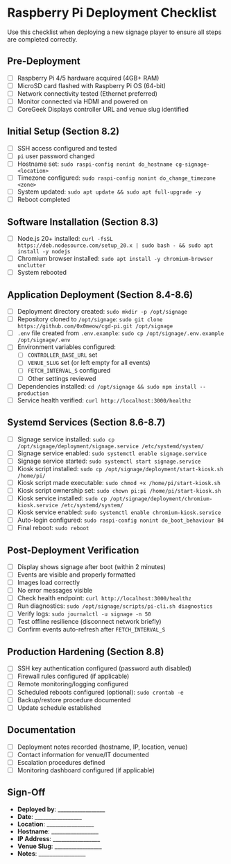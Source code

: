# Raspberry Pi Deployment Checklist

Use this checklist when deploying a new signage player to ensure all steps are completed correctly.

## Pre-Deployment

- [ ] Raspberry Pi 4/5 hardware acquired (4GB+ RAM)
- [ ] MicroSD card flashed with Raspberry Pi OS (64-bit)
- [ ] Network connectivity tested (Ethernet preferred)
- [ ] Monitor connected via HDMI and powered on
- [ ] CoreGeek Displays controller URL and venue slug identified

## Initial Setup (Section 8.2)

- [ ] SSH access configured and tested
- [ ] `pi` user password changed
- [ ] Hostname set: `sudo raspi-config nonint do_hostname cg-signage-<location>`
- [ ] Timezone configured: `sudo raspi-config nonint do_change_timezone <zone>`
- [ ] System updated: `sudo apt update && sudo apt full-upgrade -y`
- [ ] Reboot completed

## Software Installation (Section 8.3)

- [ ] Node.js 20+ installed: `curl -fsSL https://deb.nodesource.com/setup_20.x | sudo bash - && sudo apt install -y nodejs`
- [ ] Chromium browser installed: `sudo apt install -y chromium-browser unclutter`
- [ ] System rebooted

## Application Deployment (Section 8.4-8.6)

- [ ] Deployment directory created: `sudo mkdir -p /opt/signage`
- [ ] Repository cloned to `/opt/signage`: `sudo git clone https://github.com/0x0meow/cgd-pi.git /opt/signage`
- [ ] `.env` file created from `.env.example`: `sudo cp /opt/signage/.env.example /opt/signage/.env`
- [ ] Environment variables configured:
  - [ ] `CONTROLLER_BASE_URL` set
  - [ ] `VENUE_SLUG` set (or left empty for all events)
  - [ ] `FETCH_INTERVAL_S` configured
  - [ ] Other settings reviewed
- [ ] Dependencies installed: `cd /opt/signage && sudo npm install --production`
- [ ] Service health verified: `curl http://localhost:3000/healthz`

## Systemd Services (Section 8.6-8.7)

- [ ] Signage service installed: `sudo cp /opt/signage/deployment/signage.service /etc/systemd/system/`
- [ ] Signage service enabled: `sudo systemctl enable signage.service`
- [ ] Signage service started: `sudo systemctl start signage.service`
- [ ] Kiosk script installed: `sudo cp /opt/signage/deployment/start-kiosk.sh /home/pi/`
- [ ] Kiosk script made executable: `sudo chmod +x /home/pi/start-kiosk.sh`
- [ ] Kiosk script ownership set: `sudo chown pi:pi /home/pi/start-kiosk.sh`
- [ ] Kiosk service installed: `sudo cp /opt/signage/deployment/chromium-kiosk.service /etc/systemd/system/`
- [ ] Kiosk service enabled: `sudo systemctl enable chromium-kiosk.service`
- [ ] Auto-login configured: `sudo raspi-config nonint do_boot_behaviour B4`
- [ ] Final reboot: `sudo reboot`

## Post-Deployment Verification

- [ ] Display shows signage after boot (within 2 minutes)
- [ ] Events are visible and properly formatted
- [ ] Images load correctly
- [ ] No error messages visible
- [ ] Check health endpoint: `curl http://localhost:3000/healthz`
- [ ] Run diagnostics: `sudo /opt/signage/scripts/pi-cli.sh diagnostics`
- [ ] Verify logs: `sudo journalctl -u signage -n 50`
- [ ] Test offline resilience (disconnect network briefly)
- [ ] Confirm events auto-refresh after `FETCH_INTERVAL_S`

## Production Hardening (Section 8.8)

- [ ] SSH key authentication configured (password auth disabled)
- [ ] Firewall rules configured (if applicable)
- [ ] Remote monitoring/logging configured
- [ ] Scheduled reboots configured (optional): `sudo crontab -e`
- [ ] Backup/restore procedure documented
- [ ] Update schedule established

## Documentation

- [ ] Deployment notes recorded (hostname, IP, location, venue)
- [ ] Contact information for venue/IT documented
- [ ] Escalation procedures defined
- [ ] Monitoring dashboard configured (if applicable)

## Sign-Off

- **Deployed by**: _________________
- **Date**: _________________
- **Location**: _________________
- **Hostname**: _________________
- **IP Address**: _________________
- **Venue Slug**: _________________
- **Notes**: _________________
